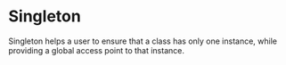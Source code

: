 # Singleton
Singleton helps a user to ensure that a class has only one instance, while providing a global access point to that instance.